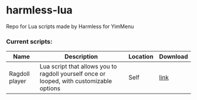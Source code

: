 # harmless-lua
Repo for Lua scripts made by Harmless for YimMenu

### Current scripts:
| Name | Description | Location | Download |
| ----------- | ----------- | ----------- | ----------- |
| Ragdoll player | Lua script that allows you to ragdoll yourself once or looped, with customizable options | Self | [link](https://github.com/5bf78474-4489-4058-8b52-7f7938bb0997](https://github.com/Harmless05/harmless-lua/blob/main/ragdoll-player.lua)https://github.com/Harmless05/harmless-lua/blob/main/ragdoll-player.lua) |
